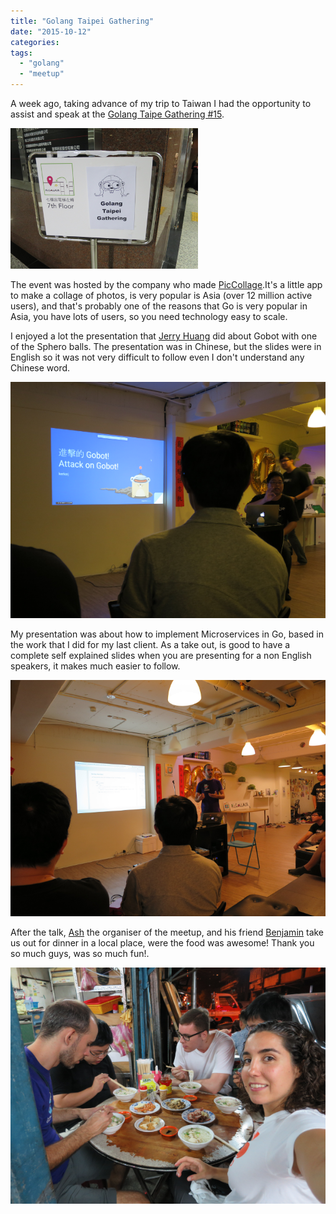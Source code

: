 ```yaml
---
title: "Golang Taipei Gathering"
date: "2015-10-12"
categories:
tags:
  - "golang"
  - "meetup"
---
```


A week ago, taking advance of my trip to Taiwan I had the opportunity to assist and speak at the [Golang Taipe Gathering #15](http://golang.kktix.cc/events/gtg15).

![alt](/images/taipei4.png)

The event was hosted by the company who made [PicCollage](http://cardinalblue.com/).It's a little app to make a collage of photos, is very popular is Asia (over 12 million active users), and that's probably one of the reasons that Go is very popular in Asia, you have lots of users, so you need technology easy to scale.

I enjoyed a lot the presentation that [Jerry Huang](https://twitter.com/kerkerj) did about Gobot with one of the Sphero balls. The presentation was in Chinese, but the slides were in English so it was not very difficult to follow even I don't understand any Chinese word.

![alt](/images/taipei2.png)

My presentation was about how to implement Microservices in Go, based in the work that I did for my last client. As a take out, is good to have a complete self explained slides when you are presenting for a non English speakers, it makes much easier to follow.

![alt](/images/taipei1.png)

After the talk, [Ash](https://twitter.com/hSATAC) the organiser of the meetup, and his friend [Benjamin](https://twitter.com/j100002ben) take us out for dinner in a local place, were the food was awesome! Thank you so much guys, was so much fun!.

![alt](/images/taipei3.png)
